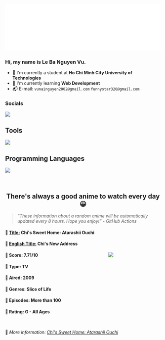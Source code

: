 
<img src="svg/nai.svg" />

<br />

<h3>Hi, my name is <strong>Le Ba Nguyen Vu</strong>.</h3>

- 🏫 I'm currently a student at **Ho Chi Minh City University of Technologies**
- 👀 I'm currently learning **Web Development**
- 📬 E-mail: `vunainguyen2002@gmail.com` `funnystar320@gmail.com`


<h3>Socials</h3>
<a target="_blank" href="https://instagram.com/vu.le1352"><img src="https://img.shields.io/badge/Instagram-%23E4405F.svg?style=for-the-badge&logo=Instagram&logoColor=white" /></a>

<p>
  <h2>Tools</h2>
  <a href="https://skillicons.dev">
    <img src="https://skillicons.dev/icons?i=git,dotnet,mongodb,express,react,nodejs,bootstrap,tailwind,laravel,docker&theme=dark" />
  </a>

  <br />

  <h2>Programming Languages</h2>

  <a href="https://skillicons.dev">
    <img src="https://skillicons.dev/icons?i=javascript,typescript,html,css,cs,php&theme=dark" />
  </a>
</p>

<br />

<h2 align="center">There's always a good anime to watch every day 😀</h2>

<blockquote>
<i>
<q>These information about a random anime will be automatically updated every 8 hours. Hope you enjoy!</q> - GitHub Actions
</i>
</blockquote>

<h4>
  <strong>🥭 <u>Title:</u></strong> Chi's Sweet Home: Atarashii Ouchi
</h4>

<h4>🌿 <u>English Title:</u> Chi's New Address</h4>

<img align="right" width="170" src=https://cdn.myanimelist.net/images/anime/9/14095.jpg />

<h4>🌱 Score: 7.71/10</h4>

<h4>🌲 Type: TV</h4>

<h4>🌴 Aired: 2009</h4>

<h4>🌵 Genres: Slice of Life</h4>

<h4>🥑 Episodes: More than 100</h4>

<h4>🍏 Rating: G - All Ages</h4>

<br />

🍂 *More information: [Chi's Sweet Home: Atarashii Ouchi](https://myanimelist.net/anime/6024/Chis_Sweet_Home__Atarashii_Ouchi)*
    
